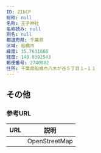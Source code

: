 ```yaml
---
ID: ZIbCP
総称: null
名称: 王子神社
名称読み: null
別名: null
都道府県: 千葉県
区域: 船橋市
緯度: 35.7631668
経度: 140.0392543
郵便番号: 2740802
住所: 千葉県船橋市八木が谷５丁目１−１１
---
```


## その他

### 参考URL

| URL | 説明          |
| --- | ------------- |
|     | OpenStreetMap |
